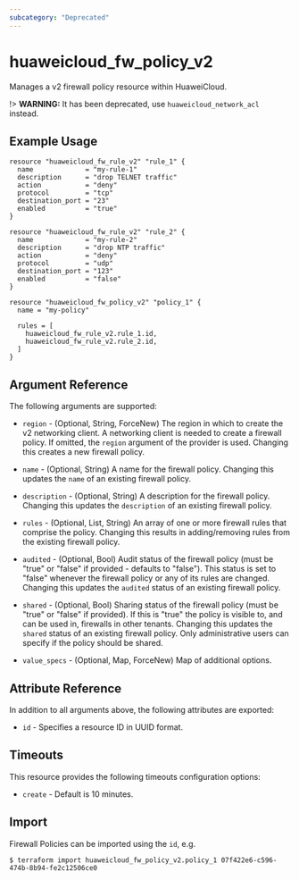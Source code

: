 ```yaml
---
subcategory: "Deprecated"
---
```


# huaweicloud\_fw\_policy_v2

Manages a v2 firewall policy resource within HuaweiCloud.

!> **WARNING:** It has been deprecated, use `huaweicloud_network_acl` instead.

## Example Usage

```hcl
resource "huaweicloud_fw_rule_v2" "rule_1" {
  name             = "my-rule-1"
  description      = "drop TELNET traffic"
  action           = "deny"
  protocol         = "tcp"
  destination_port = "23"
  enabled          = "true"
}

resource "huaweicloud_fw_rule_v2" "rule_2" {
  name             = "my-rule-2"
  description      = "drop NTP traffic"
  action           = "deny"
  protocol         = "udp"
  destination_port = "123"
  enabled          = "false"
}

resource "huaweicloud_fw_policy_v2" "policy_1" {
  name = "my-policy"

  rules = [
    huaweicloud_fw_rule_v2.rule_1.id,
    huaweicloud_fw_rule_v2.rule_2.id,
  ]
}
```

## Argument Reference

The following arguments are supported:

* `region` - (Optional, String, ForceNew) The region in which to create the v2 networking client. A networking client is
  needed to create a firewall policy. If omitted, the
  `region` argument of the provider is used. Changing this creates a new firewall policy.

* `name` - (Optional, String) A name for the firewall policy. Changing this updates the `name` of an existing firewall
  policy.

* `description` - (Optional, String) A description for the firewall policy. Changing this updates the `description` of
  an existing firewall policy.

* `rules` - (Optional, List, String) An array of one or more firewall rules that comprise the policy. Changing this
  results in adding/removing rules from the existing firewall policy.

* `audited` - (Optional, Bool) Audit status of the firewall policy
  (must be "true" or "false" if provided - defaults to "false"). This status is set to "false" whenever the firewall
  policy or any of its rules are changed. Changing this updates the `audited` status of an existing firewall policy.

* `shared` - (Optional, Bool) Sharing status of the firewall policy (must be "true"
  or "false" if provided). If this is "true" the policy is visible to, and can be used in, firewalls in other tenants.
  Changing this updates the
  `shared` status of an existing firewall policy. Only administrative users can specify if the policy should be shared.

* `value_specs` - (Optional, Map, ForceNew) Map of additional options.

## Attribute Reference

In addition to all arguments above, the following attributes are exported:

* `id` - Specifies a resource ID in UUID format.

## Timeouts

This resource provides the following timeouts configuration options:

* `create` - Default is 10 minutes.

## Import

Firewall Policies can be imported using the `id`, e.g.

```
$ terraform import huaweicloud_fw_policy_v2.policy_1 07f422e6-c596-474b-8b94-fe2c12506ce0
```
